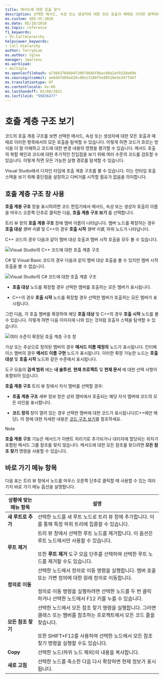 ```yaml
---
title: 메서드에 대한 호출 찾기
description: 선택한 메서드, 속성 또는 생성자에 대한 모든 호출과 때때로 이러한 항목에서의 모든 호출을 탐색하기 위해 호출 계층 구조 창을 사용하는 방법을 알아봅니다.
ms.custom: SEO-VS-2020
ms.date: 05/18/2018
ms.topic: reference
f1_keywords:
- VS.CallHierarchy
helpviewer_keywords:
- Call Hierarchy
author: TerryGLee
ms.author: tglee
manager: jmartens
ms.workload:
- multiple
ms.openlocfilehash: e7384376b604f2097d68bf8bac06b2af0158e09b
ms.sourcegitcommit: ae6d47b09a439cd0e13180f5e89510e3e347fd47
ms.translationtype: HT
ms.contentlocale: ko-KR
ms.lasthandoff: 02/08/2021
ms.locfileid: "99836477"
---
```

# <a name="view-call-hierarchy"></a>호출 계층 구조 보기

코드의 호출 계층 구조를 보면 선택한 메서드, 속성 또는 생성자에 대한 모든 호출과 때때로 이러한 항목에서의 모든 호출을 탐색할 수 있습니다. 이렇게 하면 코드가 흐르는 방식을 더 잘 이해하고 코드에 대한 변경 내용의 영향을 평가할 수 있습니다. 메서드 호출의 복합 체인과 코드에 대한 추가적인 진입점을 보기 위해 여러 수준의 코드를 검토할 수 있습니다. 이렇게 하면 모든 가능한 실행 경로를 탐색할 수 있습니다.

Visual Studio에서 디자인 타임에 호출 계층 구조를 볼 수 있습니다. 이는 런타임 호출 스택을 보기 위해 중단점을 설정하고 디버거를 시작할 필요가 없음을 의미합니다.

## <a name="use-the-call-hierarchy-window"></a>호출 계층 구조 창 사용

**호출 계층 구조** 창을 표시하려면 코드 편집기에서 메서드, 속성 또는 생성자 호출의 이름을 마우스 오른쪽 단추로 클릭한 다음, **호출 계층 구조 보기** 를 선택합니다.

트리 뷰 창의 **호출 계층 구조** 창에 멤버 이름이 나타납니다. 멤버 노드를 확장하는 경우 **호출 대상** *멤버 이름* 및 C++의 경우 **호출 시작** *멤버 이름*, 하위 노드가 나타납니다.

C++ 코드의 경우 다음과 같이 멤버 대상 호출과 멤버 시작 호출을 모두 볼 수 있습니다.

![Visual Studio의 C++ 코드에 대한 호출 계층 구조](media/call-hierarchy-cpp.png)

C# 및 Visual Basic 코드의 경우 다음과 같이 멤버 대상 호출을 볼 수 있지만 멤버 시작 호출을 볼 수 없습니다.

![Visual Studio의 C# 코드에 대한 호출 계층 구조](media/call-hierarchy-csharp.png)

- **호출 대상** 노드를 확장할 경우 선택한 멤버를 호출하는 모든 멤버가 표시됩니다.

- C++의 경우 **호출 시작** 노드를 확장할 경우 선택한 멤버가 호출하는 모든 멤버가 표시됩니다.

그런 다음, 각 호출 멤버를 확장하여 해당 **호출 대상** 및 C++의 경우 **호출 시작** 노드를 볼 수 있습니다. 이렇게 하면 다음 이미지에 나와 있는 것처럼 호출자 스택을 탐색할 수 있습니다.

![여러 수준이 확장된 호출 계층 구조 창](media/call-hierarchy-csharp-expanded.png)

가상 또는 추상으로 정의된 멤버의 경우 **메서드 이름 재정의** 노드가 표시됩니다. 인터페이스 멤버의 경우 **메서드 이름 구현** 노드가 표시됩니다. 이러한 확장 가능한 노드는 **호출 대상** 및 **호출 시작** 노드와 같은 수준에서 표시됩니다.

도구 모음의 **검색 범위** 에는 **내 솔루션**, **현재 프로젝트** 및 **현재 문서** 에 대한 선택 사항이 포함되어 있습니다.

**호출 계층 구조** 트리 뷰 창에서 자식 멤버를 선택할 경우:

- **호출 계층 구조** 세부 정보 창은 상위 멤버에서 호출되는 해당 자식 멤버에 코드의 모든 라인을 표시합니다.

- **코드 정의** 창이 열려 있는 경우 선택한 멤버에 대한 코드가 표시됩니다(C++에만 해당). 이 창에 대한 자세한 내용은 [코드 구조 보기](../../ide/viewing-the-structure-of-code.md)를 참조하세요.

> [!NOTE]
> **호출 계층 구조** 기능은 메서드가 이벤트 처리기로 추가되거나 대리자에 할당되는 위치가 포함된 메서드 그룹 참조를 찾지 않습니다. 메서드에 대한 모든 참조를 찾으려면 **모든 참조 찾기** 명령을 사용할 수 있습니다.

## <a name="shortcut-menu-items"></a>바로 가기 메뉴 항목

다음 표는 트리 뷰 창에서 노드를 마우스 오른쪽 단추로 클릭할 때 사용할 수 있는 여러 가지 바로 가기 메뉴 옵션을 설명합니다.

|상황에 맞는 메뉴 항목|설명|
| - |-----------------|
|**새 루트로 추가**|선택한 노드를 새 루트 노드로 트리 뷰 창에 추가합니다. 이를 통해 특정 하위 트리에 집중할 수 있습니다.|
|**루트 제거**|트리 뷰 창에서 선택한 루트 노드를 제거합니다. 이 옵션은 루트 노드에서만 사용할 수 있습니다.<br /><br /> 또한 **루트 제거** 도구 모음 단추를 선택하여 선택한 루트 노드를 제거할 수도 있습니다.|
|**정의로 이동**|선택한 노드에서 정의로 이동 명령을 실행합니다. 멤버 호출 또는 가변 정의에 대한 원래 정의로 이동합니다.<br /><br /> 정의로 이동 명령을 실행하려면 선택한 노드를 두 번 클릭 하거나 선택한 노드에서 F12 키를 누를 수 있습니다.|
|**모든 참조 찾기**|선택한 노드에서 모든 참조 찾기 명령을 실행합니다. 그러면 클래스 또는 멤버를 참조하는 프로젝트에서 모든 코드 줄을 찾습니다.<br /><br /> 또한 SHIFT+F12를 사용하여 선택한 노드에서 모든 참조 찾기 명령을 실행할 수도 있습니다.|
|**Copy**|선택한 노드(하위 노드 제외)의 내용을 복사합니다.|
|**새로 고침**|선택한 노드를 축소한 다음 다시 확장하면 현재 정보가 표시됩니다.|
